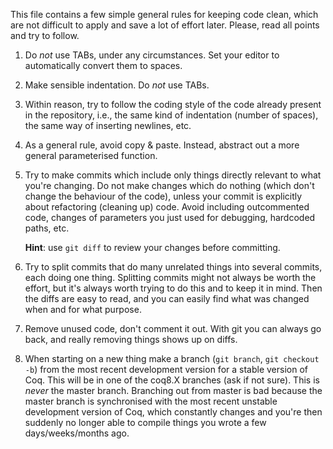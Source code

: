 This file contains a few simple general rules for keeping code clean,
which are not difficult to apply and save a lot of effort
later. Please, read all points and try to follow.

1. Do *not* use TABs, under any circumstances. Set your editor to
   automatically convert them to spaces.

2. Make sensible indentation. Do *not* use TABs.

3. Within reason, try to follow the coding style of the code already
   present in the repository, i.e., the same kind of indentation
   (number of spaces), the same way of inserting newlines, etc.

4. As a general rule, avoid copy & paste. Instead, abstract out a more
   general parameterised function.

5. Try to make commits which include only things directly relevant to
   what you're changing. Do not make changes which do nothing (which
   don't change the behaviour of the code), unless your commit is
   explicitly about refactoring (cleaning up) code. Avoid including
   outcommented code, changes of parameters you just used for
   debugging, hardcoded paths, etc.

   **Hint**: use `git diff` to review your changes before committing.

6. Try to split commits that do many unrelated things into several
   commits, each doing one thing. Splitting commits might not always
   be worth the effort, but it's always worth trying to do this and to
   keep it in mind. Then the diffs are easy to read, and you can
   easily find what was changed when and for what purpose.

7. Remove unused code, don't comment it out. With git you can always
   go back, and really removing things shows up on diffs.

8. When starting on a new thing make a branch (`git branch`, `git
   checkout -b`) from the most recent development version for a stable
   version of Coq. This will be in one of the coq8.X branches (ask if
   not sure). This is *never* the master branch. Branching out from
   master is bad because the master branch is synchronised with the
   most recent unstable development version of Coq, which constantly
   changes and you're then suddenly no longer able to compile things
   you wrote a few days/weeks/months ago.
